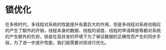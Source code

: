 # 锁优化

在多核时代，多线程对系统的性能提升有着巨大的作用，但是多线程对系统也相应的产生了额外的开销，线程本身的数据、线程的调度、线程的申请释放等都对系统的产生额外的负担，锁是在高并发的环境下为了保证数据的正确性而产生的同步手段，为了进一步提升性能，我们就需要对锁进行优化。
